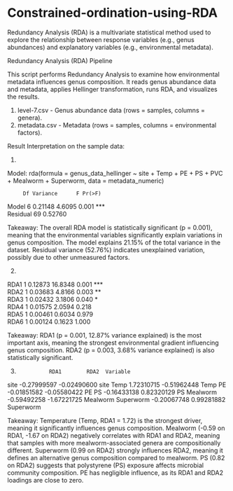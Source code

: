 # Constrained-ordination-using-RDA
Redundancy Analysis (RDA) is a multivariate statistical method used to explore the relationship between response variables (e.g., genus abundances) and explanatory variables (e.g., environmental metadata).

Redundancy Analysis (RDA) Pipeline


This script performs Redundancy Analysis  to examine how environmental metadata influences genus composition. It reads genus abundance data and metadata, applies Hellinger transformation, runs RDA, and visualizes the results.

1. level-7.csv - Genus abundance data (rows = samples, columns = genera).
2. metadata.csv - Metadata (rows = samples, columns = environmental factors).


Result Interpretation on the sample data:

1.
Model: rda(formula = genus_data_hellinger ~ site + Temp + PE + PS + PVC + Mealworm + Superworm, data = metadata_numeric)

         Df Variance      F Pr(>F)    
Model     6  0.21148 4.6095  0.001 ***  
Residual 69  0.52760     

Takeaway:
The overall RDA model is statistically significant (p = 0.001), meaning that the environmental variables significantly explain variations in genus composition.
The model explains 21.15% of the total variance in the dataset.
Residual variance (52.76%) indicates unexplained variation, possibly due to other unmeasured factors.

2. 
RDA1      1  0.12873 16.8348  0.001 ***  
RDA2      1  0.03683  4.8166  0.003 **  
RDA3      1  0.02432  3.1806  0.040 *  
RDA4      1  0.01575  2.0594  0.218    
RDA5      1  0.00461  0.6034  0.979    
RDA6      1  0.00124  0.1623  1.000  

Takeaway:
RDA1 (p = 0.001, 12.87% variance explained) is the most important axis, meaning the strongest environmental gradient influencing genus composition.
RDA2 (p = 0.003, 3.68% variance explained) is also statistically significant.

3. 
                 RDA1        RDA2  Variable
site      -0.27999597 -0.02490600      site
Temp       1.72310715 -0.51962448      Temp
PE        -0.01851582 -0.05580422        PE
PS        -0.16433138  0.82320129        PS
Mealworm  -0.59492258 -1.67221725  Mealworm
Superworm -0.20067748  0.99281882 Superworm

Takeaway:
Temperature (Temp, RDA1 = 1.72) is the strongest driver, meaning it significantly influences genus composition.
Mealworm (-0.59 on RDA1, -1.67 on RDA2) negatively correlates with RDA1 and RDA2, meaning that samples with more mealworm-associated genera are compositionally different.
Superworm (0.99 on RDA2) strongly influences RDA2, meaning it defines an alternative genus composition compared to mealworm.
PS (0.82 on RDA2) suggests that polystyrene (PS) exposure affects microbial community composition.
PE has negligible influence, as its RDA1 and RDA2 loadings are close to zero.

